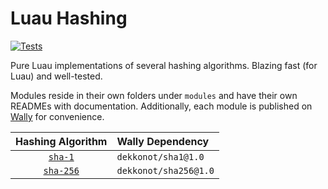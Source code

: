 # Luau Hashing

[![Tests](https://github.com/Dekkonot/luau-hashing/actions/workflows/test.yml/badge.svg)](https://github.com/Dekkonot/luau-hashing/actions/workflows/test.yml)

Pure Luau implementations of several hashing algorithms. Blazing fast (for Luau) and well-tested.

Modules reside in their own folders under `modules` and have their own READMEs with documentation. Additionally, each module is published on [Wally](https://wally.run/) for convenience.

| Hashing Algorithm           | Wally Dependency
|:---------------------------:|:---------------------
| [`sha-1`](modules/sha1)     | `dekkonot/sha1@1.0`
| [`sha-256`](modules/sha256) | `dekkonot/sha256@1.0`